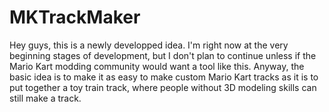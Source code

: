 # MKTrackMaker
Hey guys, this is a newly developped idea. I'm right now at the very beginning stages of development, but I don't plan to continue unless if the Mario Kart modding community would want a tool like this.
Anyway, the basic idea is to make it as easy to make custom Mario Kart tracks as it is to put together a toy train track, where people without 3D modeling skills can still make a track.
